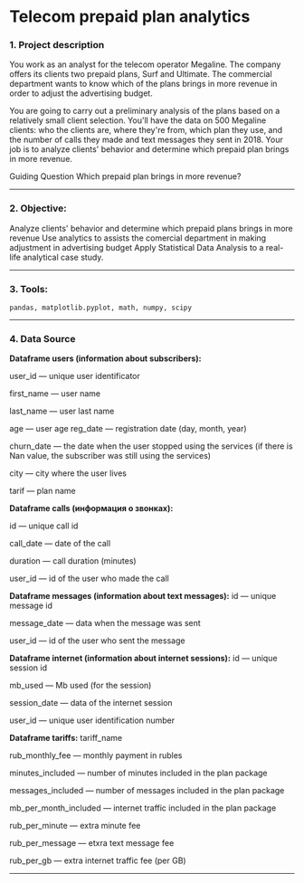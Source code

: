 # Telecom prepaid plan analytics

### 1. Project description
You work as an analyst for the telecom operator Megaline. The company offers its clients two prepaid plans, Surf and Ultimate. The commercial department wants to know which of the plans brings in more revenue in order to adjust the advertising budget.

You are going to carry out a preliminary analysis of the plans based on a relatively small client selection. You'll have the data on 500 Megaline clients: who the clients are, where they're from, which plan they use, and the number of calls they made and text messages they sent in 2018. Your job is to analyze clients' behavior and determine which prepaid plan brings in more revenue.

Guiding Question
Which prepaid plan brings in more revenue?
<hr>

### 2. Objective:
Analyze clients' behavior and determine which prepaid plans brings in more revenue
Use analytics to assists the comercial department in making adjustment in advertising budget
Apply Statistical Data Analysis to a real-life analytical case study.
<hr>

### 3. Tools:
`pandas, matplotlib.pyplot, math, numpy, scipy`
<hr>

### 4. Data Source
**Dataframe users (information about subscribers):**

user_id — unique user identificator

first_name — user name

last_name — user last name

age — user age
reg_date — registration date (day, month, year)

churn_date — the date when the user stopped using the services (if there is Nan value, the subscriber was still using the services)

city — city where the user lives

tarif — plan name

**Dataframe calls (информация о звонках):**

id — unique call id

call_date — date of the call

duration — call duration (minutes)

user_id — id of the user who made the call 

**Dataframe messages (information about text messages):** 
id — unique message id

message_date — data when the message was sent

user_id — id of the user who sent the message

**Dataframe internet (information about internet sessions):**
id — unique session id

mb_used — Mb used (for the session)

session_date — data of the internet session

user_id — unique user identification number

**Dataframe tariffs:**
tariff_name 

rub_monthly_fee — monthly payment in rubles

minutes_included — number of minutes included in the plan package 

messages_included — number of messages included in the plan package 

mb_per_month_included — internet traffic included in the plan package 

rub_per_minute — extra minute fee 

rub_per_message — etxra text message fee

rub_per_gb — extra internet traffic fee (per GB)<hr>


